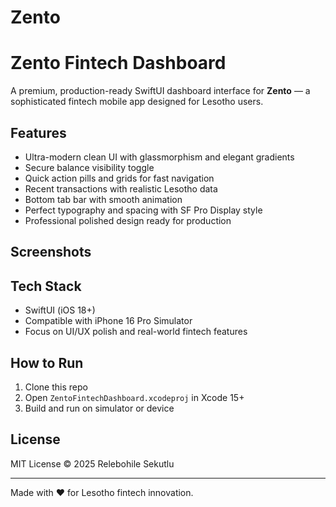 # Zento
# Zento Fintech Dashboard

A premium, production-ready SwiftUI dashboard interface for **Zento** — a sophisticated fintech mobile app designed for Lesotho users.

## Features
- Ultra-modern clean UI with glassmorphism and elegant gradients
- Secure balance visibility toggle
- Quick action pills and grids for fast navigation
- Recent transactions with realistic Lesotho data
- Bottom tab bar with smooth animation
- Perfect typography and spacing with SF Pro Display style
- Professional polished design ready for production

## Screenshots



## Tech Stack

- SwiftUI (iOS 18+)
- Compatible with iPhone 16 Pro Simulator
- Focus on UI/UX polish and real-world fintech features

## How to Run

1. Clone this repo
2. Open `ZentoFintechDashboard.xcodeproj` in Xcode 15+
3. Build and run on simulator or device

## License

MIT License © 2025 Relebohile Sekutlu

---

Made with ❤️ for Lesotho fintech innovation.

